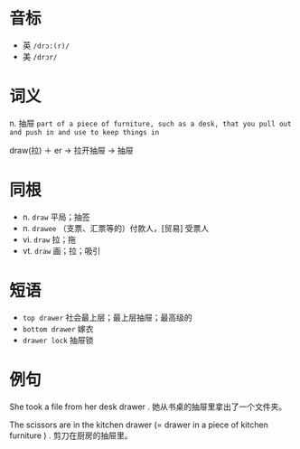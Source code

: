 # 音标

- 英 `/drɔ:(r)/`
- 美 `/drɔr/`

# 词义

n. 抽屉
`part of a piece of furniture, such as a desk, that you pull out and push in and use to keep things in`



draw(拉) ＋ er → 拉开抽屉 → 抽屉

# 同根

- n. `draw` 平局；抽签
- n. `drawee` （支票、汇票等的）付款人，[贸易] 受票人
- vi. `draw` 拉；拖
- vt. `draw` 画；拉；吸引

# 短语

- `top drawer` 社会最上层；最上层抽屉；最高级的
- `bottom drawer` 嫁衣
- `drawer lock` 抽屉锁

# 例句

She took a file from her desk drawer .
她从书桌的抽屉里拿出了一个文件夹。

The scissors are in the kitchen drawer (= drawer in a piece of kitchen furniture ) .
剪刀在厨房的抽屉里。


